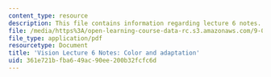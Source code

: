 ```yaml
---
content_type: resource
description: This file contains information regarding lecture 6 notes.
file: /media/https%3A/open-learning-course-data-rc.s3.amazonaws.com/9-04-sensory-systems-fall-2013/361e721bfba649ac90ee200b32fcfc6d_MIT9_04F13_Vis6.pdf
file_type: application/pdf
resourcetype: Document
title: 'Vision Lecture 6 Notes: Color and adaptation'
uid: 361e721b-fba6-49ac-90ee-200b32fcfc6d
---
```


